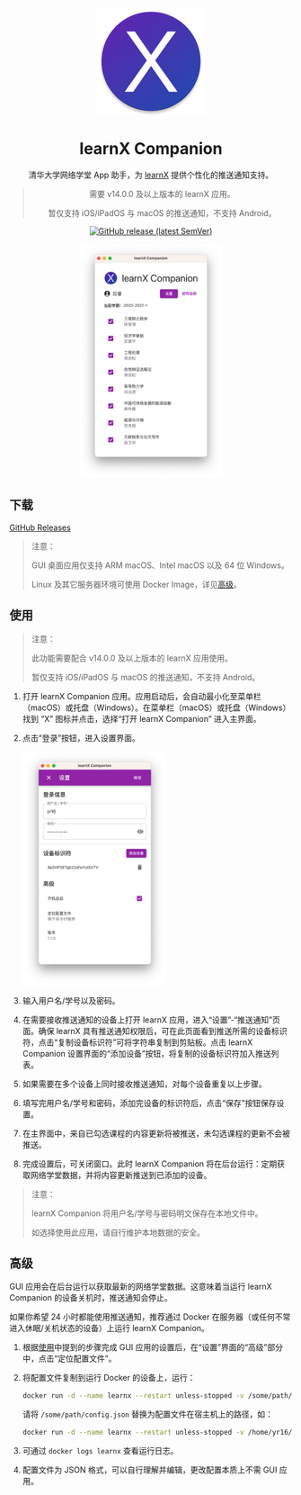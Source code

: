 <div align="center">

<img src="./docs/assets/logo.png" alt="logo" width="192" height="192" />

<h1>learnX Companion</h1>

清华大学网络学堂 App 助手，为 <a href="https://tsinghua.app/learnX" target="_blank" rel="noopener noreferrer">learnX</a> 提供个性化的推送通知支持。

> 需要 v14.0.0 及以上版本的 learnX 应用。
>
> 暂仅支持 iOS/iPadOS 与 macOS 的推送通知，不支持 Android。

<a href="https://github.com/robertying/learnX-companion/releases" target="_blank" rel="noopener noreferrer"><img src="https://img.shields.io/github/v/release/robertying/learnX-companion?color=brightgreen" alt="GitHub release (latest SemVer)" height="20" width="auto"></a>

<img src="./docs/assets/screenshot-main.png" alt="app screenshot" height="416" width="256" />

</div>

## 下载

[GitHub Releases](https://github.com/robertying/learnX-companion/releases)

> 注意：
>
> GUI 桌面应用仅支持 ARM macOS、Intel macOS 以及 64 位 Windows。
>
> Linux 及其它服务器环境可使用 Docker Image，详见[高级](#高级)。

## 使用

> 注意：
>
> 此功能需要配合 v14.0.0 及以上版本的 learnX 应用使用。
>
> 暂仅支持 iOS/iPadOS 与 macOS 的推送通知，不支持 Android。

1. 打开 learnX Companion 应用。应用启动后，会自动最小化至菜单栏（macOS）或托盘（Windows）。在菜单栏（macOS）或托盘（Windows）找到 “X” 图标并点击，选择“打开 learnX Companion” 进入主界面。
2. 点击“登录”按钮，进入设置界面。

   <img src="./docs/assets/screenshot-settings.png" alt="settings screenshot" height="416" width="256" />

3. 输入用户名/学号以及密码。

4. 在需要接收推送通知的设备上打开 learnX 应用，进入“设置”-“推送通知”页面。确保 learnX 具有推送通知权限后，可在此页面看到推送所需的设备标识符，点击“复制设备标识符”可将字符串复制到剪贴板。点击 learnX Companion 设置界面的“添加设备”按钮，将复制的设备标识符加入推送列表。

5. 如果需要在多个设备上同时接收推送通知，对每个设备重复以上步骤。

6. 填写完用户名/学号和密码，添加完设备的标识符后，点击“保存”按钮保存设置。

7. 在主界面中，来自已勾选课程的内容更新将被推送，未勾选课程的更新不会被推送。

8. 完成设置后，可关闭窗口。此时 learnX Companion 将在后台运行：定期获取网络学堂数据，并将内容更新推送到已添加的设备。

> 注意：
>
> learnX Companion 将用户名/学号与密码明文保存在本地文件中。
>
> 如选择使用此应用，请自行维护本地数据的安全。

## 高级

GUI 应用会在后台运行以获取最新的网络学堂数据。这意味着当运行 learnX Companion 的设备关机时，推送通知会停止。

如果你希望 24 小时都能使用推送通知，推荐通过 Docker 在服务器（或任何不常进入休眠/关机状态的设备）上运行 learnX Companion。

1. 根据[使用](#使用)中提到的步骤完成 GUI 应用的设置后，在“设置”界面的“高级”部分中，点击“定位配置文件”。

2. 将配置文件复制到运行 Docker 的设备上，运行：

   ```bash
   docker run -d --name learnx --restart unless-stopped -v /some/path/config.json:/app/config.json robertying/learnx-companion:latest
   ```

   请将 `/some/path/config.json` 替换为配置文件在宿主机上的路径，如：

   ```bash
   docker run -d --name learnx --restart unless-stopped -v /home/yr16/config.json:/app/config.json robertying/learnx-companion:latest
   ```

3. 可通过 `docker logs learnx` 查看运行日志。

4. 配置文件为 JSON 格式，可以自行理解并编辑，更改配置本质上不需 GUI 应用。
